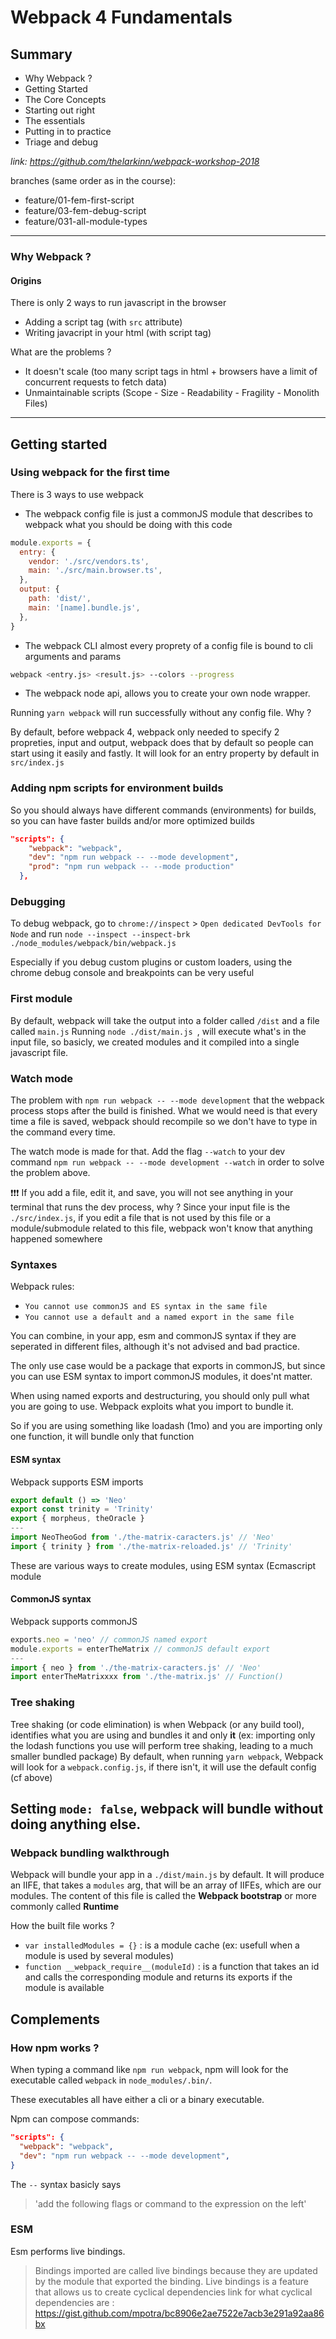 # Webpack 4 Fundamentals

## Summary
- Why Webpack ? 
- Getting Started
- The Core Concepts
- Starting out right
- The essentials
- Putting in to practice
- Triage and debug

*link: https://github.com/thelarkinn/webpack-workshop-2018*

branches (same order as in the course):
- feature/01-fem-first-script
- feature/03-fem-debug-script
- feature/031-all-module-types

---
### Why Webpack ?
#### Origins

There is only 2 ways to run javascript in the browser
- Adding a script tag (with ``src`` attribute)
- Writing javacript in your html (with script tag)

What are the problems ? 
- It doesn't scale (too many script tags in html + browsers have a limit of concurrent requests to fetch data)
- Unmaintainable scripts (Scope - Size - Readability - Fragility - Monolith Files)

---
## Getting started

### Using webpack for the first time
There is 3 ways to use webpack
- The webpack config file is just a commonJS module that describes to webpack what you should be doing with this code

```javascript
module.exports = {
  entry: {
    vendor: './src/vendors.ts',
    main: './src/main.browser.ts',
  },
  output: {
    path: 'dist/',
    main: '[name].bundle.js',
  },
}
```

- The webpack CLI almost every proprety of a config file is bound to cli arguments and params
```bash
webpack <entry.js> <result.js> --colors --progress 
 ```

 - The webpack node api, allows you to create your own node wrapper.

Running `yarn webpack` will run successfully without any config file. Why ?

By default, before webpack 4, webpack only needed to specify 2 propreties, input and output, webpack does that by default so people can start using it easily and fastly.
It will look for an entry property by default in `src/index.js`


### Adding npm scripts for environment builds
So you should always have different commands (environments) for builds, so you can have faster builds and/or more optimized builds

```json
"scripts": {
    "webpack": "webpack",
    "dev": "npm run webpack -- --mode development",
    "prod": "npm run webpack -- --mode production"
  },
```

### Debugging
To debug webpack, go to `chrome://inspect` > `Open dedicated DevTools for Node` and run `node --inspect --inspect-brk ./node_modules/webpack/bin/webpack.js`

Especially if you debug custom plugins or custom loaders, using the chrome debug console and breakpoints can be very useful


### First module
By default, webpack will take the output into a folder called `/dist` and a file called `main.js`
Running `node ./dist/main.js `, will execute what's in the input file, so basicly, we created modules and it compiled into a single javascript file.

### Watch mode
The problem with `npm run webpack -- --mode development` that the webpack process stops after the build is finished. What we would need is that every time a file is saved, webpack should recompile so we don't have to type in the command every time.

The watch mode is made for that. Add the flag `--watch` to your dev command `npm run webpack -- --mode development --watch` in order to solve the problem above.

❗️❗️❗️ If you add a file, edit it, and save, you will not see anything in your terminal that runs the dev process, why ?
Since your input file is the `./src/index.js`, if you edit a file that is not used by this file or a module/submodule related to this file, webpack won't know that anything happened somewhere

### Syntaxes

Webpack rules: 
- `You cannot use commonJS and ES syntax in the same file`
- `You cannot use a default and a named export in the same file`
  
You can combine, in your app, esm and commonJS syntax if they are seperated in different files, although it's not advised and bad practice.

The only use case would be a package that exports in commonJS, but since you can use ESM syntax to import commonJS modules, it does'nt matter.

When using named exports and destructuring, you should only pull what you are going to use. Webpack exploits what you import to bundle it.

So if you are using something like loadash (1mo) and you are importing only one function, it will bundle only that function
#### ESM syntax
Webpack supports ESM imports
```javascript
export default () => 'Neo'
export const trinity = 'Trinity'
export { morpheus, theOracle }
---
import NeoTheoGod from './the-matrix-caracters.js' // 'Neo'
import { trinity } from './the-matrix-reloaded.js' // 'Trinity'
```
These are various ways to create modules, using ESM syntax (Ecmascript module


#### CommonJS syntax

Webpack supports commonJS
```javascript
exports.neo = 'neo' // commonJS named export
module.exports = enterTheMatrix // commonJS default export
---
import { neo } from './the-matrix-caracters.js' // 'Neo'
import enterTheMatrixxxx from './the-matrix.js' // Function()
```

### Tree shaking


Tree shaking (or code elimination) is when Webpack (or any build tool), identifies what you are using and bundles it and only **it** (ex: importing only the lodash functions you use will perform tree shaking, leading to a much smaller bundled package)
By default, when running `yarn webpack`, Webpack will look for a `webpack.config.js`, if there isn't, it will use the default config (cf above)

Setting `mode: false`, webpack will bundle without doing anything else.
---


### Webpack bundling walkthrough

Webpack will bundle your app in a `./dist/main.js` by default. It will produce an IIFE, that takes a `modules` arg, that will be an array of IIFEs, which are our modules.
The content of this file is called the **Webpack bootstrap** or more commonly called **Runtime**

How the built file works ? 

- `var installedModules = {}` : is a module cache (ex: usefull when a module is used by several modules)
- `function __webpack_require__(moduleId)` : is a function that takes an id and calls the corresponding module and returns its exports if the module is available
## Complements

### How npm works ?

When typing a command like `npm run webpack`, npm will look for the executable called `webpack` in `node_modules/.bin/`.

These executables all have either a cli or a binary executable.

Npm can compose commands:
```json
"scripts": {
  "webpack": "webpack",
  "dev": "npm run webpack -- --mode development",
}
```
The `--` syntax basicly says 
>'add the following flags or command to the expression on the left'

### ESM 

Esm performs live bindings.

> Bindings imported are called live bindings because they are updated by the module that exported the binding.
> Live bindings is a feature that allows us to create cyclical dependencies
link for what cyclical dependencies are : https://gist.github.com/mpotra/bc8906e2ae7522e7acb3e291a92aa86bx